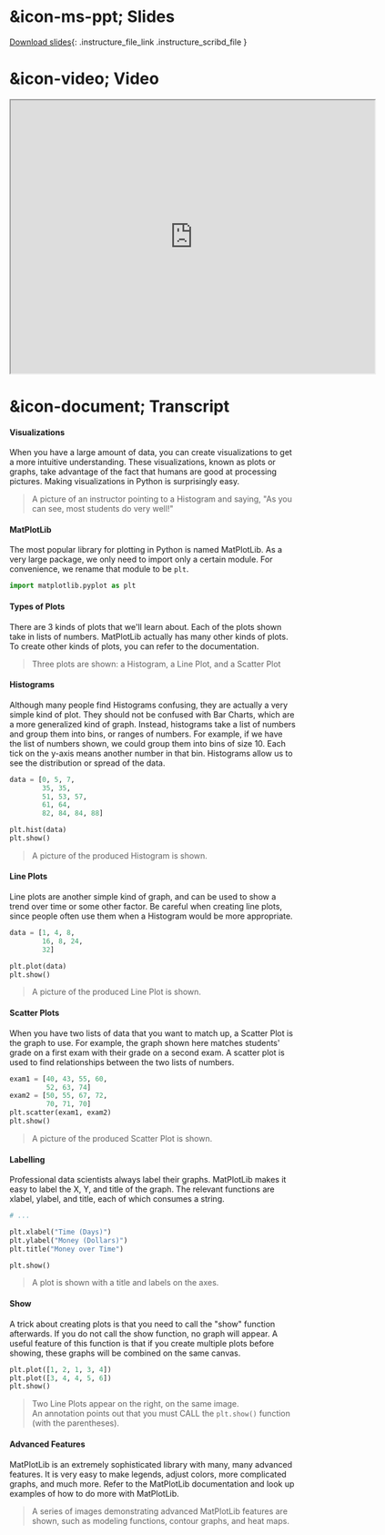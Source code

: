 # &icon-ms-ppt; Slides

[Download slides](https://udel.instructure.com/files/76109876/download){: .instructure_file_link .instructure_scribd_file }

# &icon-video; Video

<iframe style="width: 640px; height: 480px;" width="300" height="150" allowfullscreen="allowfullscreen" webkitallowfullscreen="webkitallowfullscreen" mozallowfullscreen="mozallowfullscreen"
title="Introduction.pdf"
src="https://www.youtube.com/embed/UhlqmKZGWBM?feature=oembed&amp;rel=0" 
></iframe>

# &icon-document; Transcript

#### Visualizations

When you have a large amount of data, you can create visualizations to get a more intuitive understanding.
These visualizations, known as plots or graphs, take advantage of the fact that humans are good at processing pictures.
Making visualizations in Python is surprisingly easy.

> A picture of an instructor pointing to a Histogram and saying, "As you can see, most students do very well!"

#### MatPlotLib

The most popular library for plotting in Python is named MatPlotLib.
As a very large package, we only need to import only a certain module.
For convenience, we rename that module to be `plt`.

```python
import matplotlib.pyplot as plt
```

#### Types of Plots

There are 3 kinds of plots that we'll learn about.
Each of the plots shown take in lists of numbers.
MatPlotLib actually has many other kinds of plots.
To create other kinds of plots, you can refer to the documentation.

> Three plots are shown: a Histogram, a Line Plot, and a Scatter Plot

#### Histograms

Although many people find Histograms confusing, they are actually a very simple kind of plot.
They should not be confused with Bar Charts, which are a more generalized kind of graph.
Instead, histograms take a list of numbers and group them into bins, or ranges of numbers.
For example, if we have the list of numbers shown, we could group them into bins of size 10.
Each tick on the y-axis means another number in that bin.
Histograms allow us to see the distribution or spread of the data.

```python
data = [0, 5, 7,
        35, 35,
        51, 53, 57,
        61, 64,
        82, 84, 84, 88]

plt.hist(data)
plt.show()
```

> A picture of the produced Histogram is shown.


#### Line Plots

Line plots are another simple kind of graph, and can be used to show a trend over time or some other factor.
Be careful when creating line plots, since people often use them when a Histogram would be more appropriate.

```python
data = [1, 4, 8,
        16, 8, 24,
        32]

plt.plot(data)
plt.show()
```

> A picture of the produced Line Plot is shown.

#### Scatter Plots

When you have two lists of data that you want to match up, a Scatter Plot is the graph to use.
For example, the graph shown here matches students' grade on a first exam with their grade on a second exam.
A scatter plot is used to find relationships between the two lists of numbers.

```python
exam1 = [40, 43, 55, 60, 
         52, 63, 74]
exam2 = [50, 55, 67, 72, 
         70, 71, 70]
plt.scatter(exam1, exam2)
plt.show()
```

> A picture of the produced Scatter Plot is shown.

#### Labelling

Professional data scientists always label their graphs.
MatPlotLib makes it easy to label the X, Y, and title of the graph.
The relevant functions are xlabel, ylabel, and title, each of which consumes a string.

```python
# ...

plt.xlabel("Time (Days)")
plt.ylabel("Money (Dollars)")
plt.title("Money over Time")

plt.show()
```

> A plot is shown with a title and labels on the axes.

#### Show

A trick about creating plots is that you need to call the "show" function afterwards.
If you do not call the show function, no graph will appear.
A useful feature of this function is that if you create multiple plots before showing, these graphs will be combined on the same canvas.

```python
plt.plot([1, 2, 1, 3, 4])
plt.plot([3, 4, 4, 5, 6])
plt.show()
```

> Two Line Plots appear on the right, on the same image.  
> An annotation points out that you must CALL the `plt.show()` function (with the parentheses).

#### Advanced Features

MatPlotLib is an extremely sophisticated library with many, many advanced features.
It is very easy to make legends, adjust colors, more complicated graphs, and much more.
Refer to the MatPlotLib documentation and look up examples of how to do more with MatPlotLib.

> A series of images demonstrating advanced MatPlotLib features are shown, such as modeling functions, contour graphs, and heat maps.
